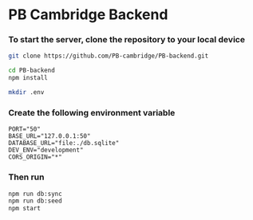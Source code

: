# PB Cambridge Backend

### To start the server, clone the repository to your local device

```bash
git clone https://github.com/PB-cambridge/PB-backend.git

cd PB-backend
npm install

mkdir .env
```

### Create the following environment variable

```env
PORT="50"
BASE_URL="127.0.0.1:50"
DATABASE_URL="file:./db.sqlite"
DEV_ENV="development"
CORS_ORIGIN="*"
```

### Then run

```bash
npm run db:sync
npm run db:seed
npm start
```
